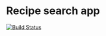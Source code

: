 # Recipe search app
[![Build Status](https://travis-ci.org/tadeq/Recipe-app.svg?branch=master)](https://travis-ci.org/tadeq/Recipe-app)  